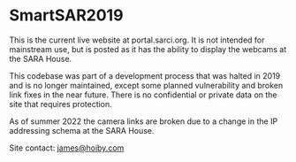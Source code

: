 # SmartSAR2019

This is the current live website at portal.sarci.org. It is not intended for mainstream use, but is posted as it has the ability to display the webcams at the SARA House.

This codebase was part of a development process that was halted in 2019 and is no longer maintained, except some planned vulnerability and broken link fixes in the near future. There is no confidential or private data on the site that requires protection.

As of summer 2022 the camera links are broken due to a change in the IP addressing schema at the SARA House. 

Site contact: james@hoiby.com
